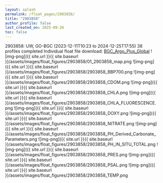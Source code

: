 ```yaml
---
layout: splash
permalink: /float_pages/2903858/
title: "2903858"
author_profile: false
last_created_on: 2025-09-26
toc: false
---
```

 
2903858: UW, GO-BGC (2023-12-11T10:23 to 2024-12-25T17:55)
38 profiles completed
Individual float file download: [BGC_Argo_Plus_Global](https://ftp.soest.hawaii.edu/bgc_argo_plus/Individual_Floats/outliers_removed/2903858_Sprof_processed.nc)
![img-png]({{ site.url }}{{ site.baseurl }}/assets/images/float_figures/2903858/01_2903858_map.png
![img-png]({{ site.url }}{{ site.baseurl }}/assets/images/float_figures/2903858/2903858_BBP700.png
![img-png]({{ site.url }}{{ site.baseurl }}/assets/images/float_figures/2903858/2903858_CDOM.png
![img-png]({{ site.url }}{{ site.baseurl }}/assets/images/float_figures/2903858/2903858_CHLA.png
![img-png]({{ site.url }}{{ site.baseurl }}/assets/images/float_figures/2903858/2903858_CHLA_FLUORESCENCE.png
![img-png]({{ site.url }}{{ site.baseurl }}/assets/images/float_figures/2903858/2903858_DOXY.png
![img-png]({{ site.url }}{{ site.baseurl }}/assets/images/float_figures/2903858/2903858_NITRATE.png
![img-png]({{ site.url }}{{ site.baseurl }}/assets/images/float_figures/2903858/2903858_PH_Derived_Carbonate_Parameters.png
![img-png]({{ site.url }}{{ site.baseurl }}/assets/images/float_figures/2903858/2903858_PH_IN_SITU_TOTAL.png
![img-png]({{ site.url }}{{ site.baseurl }}/assets/images/float_figures/2903858/2903858_PRES.png
![img-png]({{ site.url }}{{ site.baseurl }}/assets/images/float_figures/2903858/2903858_PSAL.png
![img-png]({{ site.url }}{{ site.baseurl }}/assets/images/float_figures/2903858/2903858_TEMP.png

